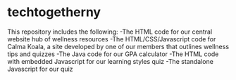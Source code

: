 # techtogetherny
This repository includes the following:
-The HTML code for our central website hub of wellness resources
-The HTML/CSS/Javascript code for Calma Koala, a site developed by one of our members that outlines wellness tips and quizzes
-The Java code for our GPA calculator
-The HTML code with embedded Javascript for our learning styles quiz
-The standalone Javascript for our quiz

